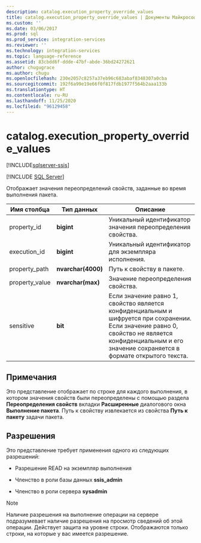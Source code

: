 ```yaml
---
description: catalog.execution_property_override_values
title: catalog.execution_property_override_values | Документы Майкрософт
ms.custom: ''
ms.date: 03/06/2017
ms.prod: sql
ms.prod_service: integration-services
ms.reviewer: ''
ms.technology: integration-services
ms.topic: language-reference
ms.assetid: 83cbdd6f-ddde-47bf-abde-36bd24272621
author: chugugrace
ms.author: chugu
ms.openlocfilehash: 230e2057c8257a37eb96c683abaf8348307a0cba
ms.sourcegitcommit: 192f6a99e19e66f0f817fdb1977f564b2aaa133b
ms.translationtype: HT
ms.contentlocale: ru-RU
ms.lasthandoff: 11/25/2020
ms.locfileid: "96129458"
---
```

# <a name="catalogexecution_property_override_values"></a>catalog.execution_property_override_values 

[!INCLUDE[sqlserver-ssis](../../includes/applies-to-version/sqlserver-ssis.md)]


[!INCLUDE [SQL Server](../../includes/applies-to-version/sqlserver.md)]

  Отображает значения переопределений свойств, заданные во время выполнения пакета.  
  
|Имя столбца|Тип данных|Описание|  
|-----------------|---------------|-----------------|  
|property_id|**bigint**|Уникальный идентификатор значения переопределения свойства.|  
|execution_id|**bigint**|Уникальный идентификатор для экземпляра исполнения.|  
|property_path|**nvarchar(4000)**|Путь к свойству в пакете.|  
|property_value|**nvarchar(max)**|Значение переопределения свойства.|  
|sensitive|**bit**|Если значение равно 1, свойство является конфиденциальным и шифруется при сохранении. Если значение равно 0, свойство не является конфиденциальным и его значение сохраняется в формате открытого текста.|  
  
## <a name="remarks"></a>Примечания  
 Это представление отображает по строке для каждого выполнения, в котором значения свойств были переопределены с помощью раздела **Переопределения свойств** вкладки **Расширенные** диалогового окна **Выполнение пакета**. Путь к свойству извлекается из свойства **Путь к пакету** задачи пакета.  
  
## <a name="permissions"></a>Разрешения  
 Это представление требует применения одного из следующих разрешений:  
  
-   Разрешение READ на экземпляр выполнения  
  
-   Членство в роли базы данных **ssis_admin**  
  
-   Членство в роли сервера **sysadmin**  
  
> [!NOTE]  
>  Наличие разрешения на выполнение операции на сервере подразумевает наличие разрешения на просмотр сведений об этой операции. Действует защита на уровне строки. Отображаются только строки, на которые у вас имеется разрешение.  
  
  
